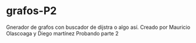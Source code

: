 # grafos-P2
Gnerador de grafos con buscador de dijstra o algo así.
Creado por Mauricio Olascoaga y Diego martínez
Probando parte 2

